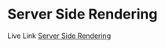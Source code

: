 # Server Side Rendering

Live Link [Server Side Rendering](https://flamboyant-fermi-b45029.netlify.app)

